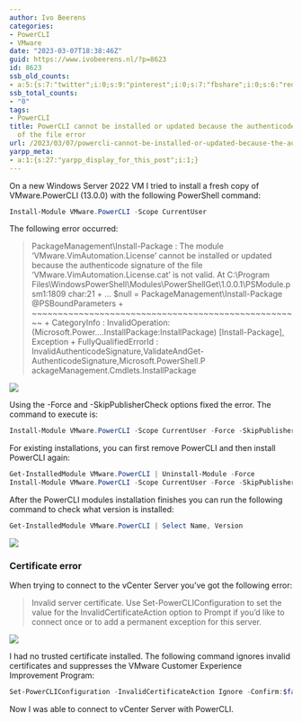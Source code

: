 ```yaml
---
author: Ivo Beerens
categories:
- PowerCLI
- VMware
date: "2023-03-07T18:38:46Z"
guid: https://www.ivobeerens.nl/?p=8623
id: 8623
ssb_old_counts:
- a:5:{s:7:"twitter";i:0;s:9:"pinterest";i:0;s:7:"fbshare";i:0;s:6:"reddit";i:0;s:6:"tumblr";N;}
ssb_total_counts:
- "0"
tags:
- PowerCLI
title: PowerCLI cannot be installed or updated because the authenticode signature
  of the file error
url: /2023/03/07/powercli-cannot-be-installed-or-updated-because-the-authenticode-signature-of-the-file-error/
yarpp_meta:
- a:1:{s:27:"yarpp_display_for_this_post";i:1;}
---
```


On a new Windows Server 2022 VM I tried to install a fresh copy of VMware.PowerCLI (13.0.0) with the following PowerShell command:

```powershell  
Install-Module VMware.PowerCLI -Scope CurrentUser  
```

The following error occurred:

> PackageManagement\\Install-Package : The module ‘VMware.VimAutomation.License’ cannot be installed or updated because the authenticode signature of the file ‘VMware.VimAutomation.License.cat’ is not valid. At C:\\Program Files\\WindowsPowerShell\\Modules\\PowerShellGet\\1.0.0.1\\PSModule.psm1:1809 char:21 + … $null = PackageManagement\\Install-Package @PSBoundParameters + ~~~~~~~~~~~~~~~~~~~~~~~~~~~~~~~~~~~~~~~~~~~~~~~~~~~~ + CategoryInfo : InvalidOperation: (Microsoft.Power….InstallPackage:InstallPackage) \[Install-Package\], Exception + FullyQualifiedErrorId : InvalidAuthenticodeSignature,ValidateAndGet-AuthenticodeSignature,Microsoft.PowerShell.P ackageManagement.Cmdlets.InstallPackage

[![](http://localhost/wp-content/uploads/2023/03/1-300x123.jpg)](http://localhost/wp-content/uploads/2023/03/1.jpg)

Using the -Force and -SkipPublisherCheck options fixed the error. The command to execute is:

```powershell  
Install-Module VMware.PowerCLI -Scope CurrentUser -Force -SkipPublisherCheck -AllowClobber  
```

For existing installations, you can first remove PowerCLI and then install PowerCLI again:

```powershell  
Get-InstalledModule VMware.PowerCLI | Uninstall-Module -Force  
Install-Module VMware.PowerCLI -Scope CurrentUser -Force -SkipPublisherCheck -AllowClobber  
```

After the PowerCLI modules installation finishes you can run the following command to check what version is installed:

```powershell  
Get-InstalledModule VMware.PowerCLI | Select Name, Version  
```

[![](http://localhost/wp-content/uploads/2023/03/3-300x39.jpg)](http://localhost/wp-content/uploads/2023/03/3.jpg)

### Certificate error

When trying to connect to the vCenter Server you’ve got the following error:

> Invalid server certificate. Use Set-PowerCLIConfiguration to set the value for the InvalidCertificateAction option to Prompt if you’d like to connect once or to add a permanent exception for this server.

[![](http://localhost/wp-content/uploads/2023/03/invalid-cert-300x109.jpg)](http://localhost/wp-content/uploads/2023/03/invalid-cert.jpg)

I had no trusted certificate installed. The following command ignores invalid certificates and suppresses the VMware Customer Experience Improvement Program:

```powershell  
Set-PowerCLIConfiguration -InvalidCertificateAction Ignore -Confirm:$false -ParticipateInCeip $false  
```

Now I was able to connect to vCenter Server with PowerCLI.

